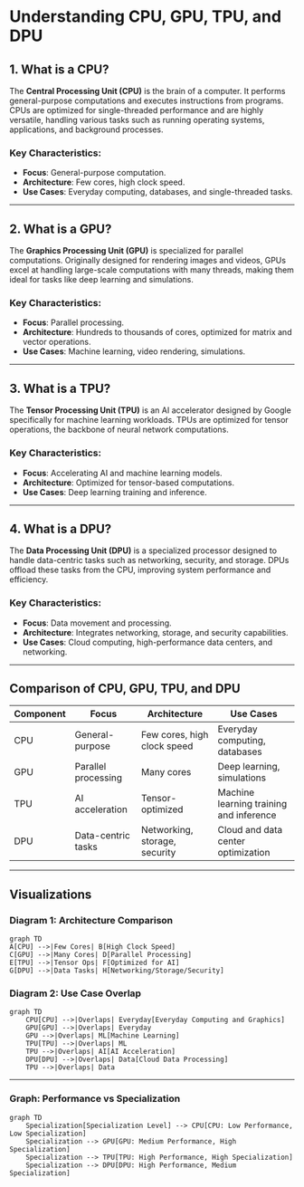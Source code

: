 # Understanding CPU, GPU, TPU, and DPU

## 1. **What is a CPU?**
The **Central Processing Unit (CPU)** is the brain of a computer. It performs general-purpose computations and executes instructions from programs. CPUs are optimized for single-threaded performance and are highly versatile, handling various tasks such as running operating systems, applications, and background processes.

### Key Characteristics:
- **Focus**: General-purpose computation.
- **Architecture**: Few cores, high clock speed.
- **Use Cases**: Everyday computing, databases, and single-threaded tasks.

---

## 2. **What is a GPU?**
The **Graphics Processing Unit (GPU)** is specialized for parallel computations. Originally designed for rendering images and videos, GPUs excel at handling large-scale computations with many threads, making them ideal for tasks like deep learning and simulations.

### Key Characteristics:
- **Focus**: Parallel processing.
- **Architecture**: Hundreds to thousands of cores, optimized for matrix and vector operations.
- **Use Cases**: Machine learning, video rendering, simulations.

---

## 3. **What is a TPU?**
The **Tensor Processing Unit (TPU)** is an AI accelerator designed by Google specifically for machine learning workloads. TPUs are optimized for tensor operations, the backbone of neural network computations.

### Key Characteristics:
- **Focus**: Accelerating AI and machine learning models.
- **Architecture**: Optimized for tensor-based computations.
- **Use Cases**: Deep learning training and inference.

---

## 4. **What is a DPU?**
The **Data Processing Unit (DPU)** is a specialized processor designed to handle data-centric tasks such as networking, security, and storage. DPUs offload these tasks from the CPU, improving system performance and efficiency.

### Key Characteristics:
- **Focus**: Data movement and processing.
- **Architecture**: Integrates networking, storage, and security capabilities.
- **Use Cases**: Cloud computing, high-performance data centers, and networking.

---

## Comparison of CPU, GPU, TPU, and DPU

| Component | Focus                 | Architecture                | Use Cases                                |
|-----------|-----------------------|-----------------------------|------------------------------------------|
| CPU       | General-purpose       | Few cores, high clock speed | Everyday computing, databases            |
| GPU       | Parallel processing   | Many cores                  | Deep learning, simulations               |
| TPU       | AI acceleration       | Tensor-optimized            | Machine learning training and inference  |
| DPU       | Data-centric tasks    | Networking, storage, security | Cloud and data center optimization       |

---

## Visualizations

### Diagram 1: Architecture Comparison
```mermaid
graph TD
A[CPU] -->|Few Cores| B[High Clock Speed]
C[GPU] -->|Many Cores| D[Parallel Processing]
E[TPU] -->|Tensor Ops| F[Optimized for AI]
G[DPU] -->|Data Tasks| H[Networking/Storage/Security]
```

### Diagram 2: Use Case Overlap
```mermaid
graph TD
    CPU[CPU] -->|Overlaps| Everyday[Everyday Computing and Graphics]
    GPU[GPU] -->|Overlaps| Everyday
    GPU -->|Overlaps| ML[Machine Learning]
    TPU[TPU] -->|Overlaps| ML
    TPU -->|Overlaps| AI[AI Acceleration]
    DPU[DPU] -->|Overlaps| Data[Cloud Data Processing]
    TPU -->|Overlaps| Data

```

---

### Graph: Performance vs Specialization
```mermaid
graph TD
    Specialization[Specialization Level] --> CPU[CPU: Low Performance, Low Specialization]
    Specialization --> GPU[GPU: Medium Performance, High Specialization]
    Specialization --> TPU[TPU: High Performance, High Specialization]
    Specialization --> DPU[DPU: High Performance, Medium Specialization]

